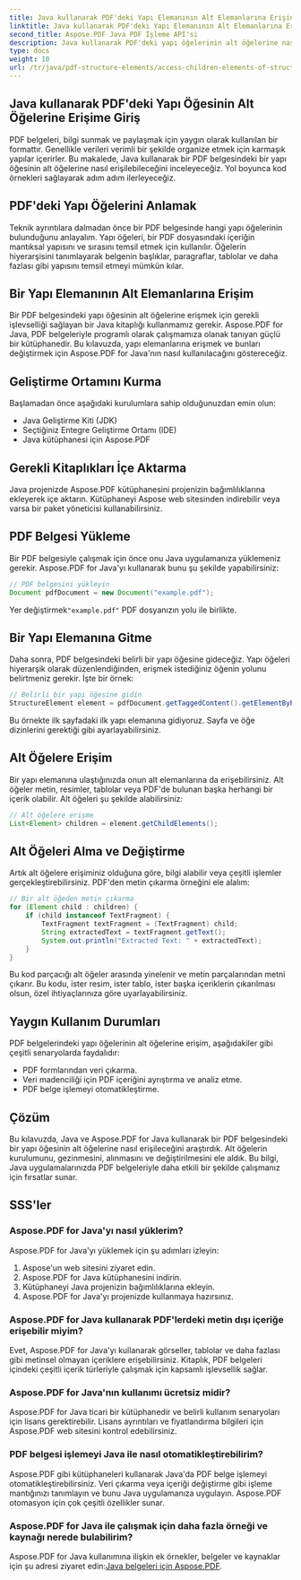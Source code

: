 ```yaml
---
title: Java kullanarak PDF'deki Yapı Elemanının Alt Elemanlarına Erişin
linktitle: Java kullanarak PDF'deki Yapı Elemanının Alt Elemanlarına Erişin
second_title: Aspose.PDF Java PDF İşleme API'si
description: Java kullanarak PDF'deki yapı öğelerinin alt öğelerine nasıl erişeceğinizi öğrenin. Kaynak kodlu bu adım adım kılavuz, Aspose.PDF for Java ile PDF işlemlerini kapsar.
type: docs
weight: 10
url: /tr/java/pdf-structure-elements/access-children-elements-of-structure-element-in-pdf-using-java/
---
```


## Java kullanarak PDF'deki Yapı Öğesinin Alt Öğelerine Erişime Giriş

PDF belgeleri, bilgi sunmak ve paylaşmak için yaygın olarak kullanılan bir formattır. Genellikle verileri verimli bir şekilde organize etmek için karmaşık yapılar içerirler. Bu makalede, Java kullanarak bir PDF belgesindeki bir yapı öğesinin alt öğelerine nasıl erişilebileceğini inceleyeceğiz. Yol boyunca kod örnekleri sağlayarak adım adım ilerleyeceğiz.

## PDF'deki Yapı Öğelerini Anlamak

Teknik ayrıntılara dalmadan önce bir PDF belgesinde hangi yapı öğelerinin bulunduğunu anlayalım. Yapı öğeleri, bir PDF dosyasındaki içeriğin mantıksal yapısını ve sırasını temsil etmek için kullanılır. Öğelerin hiyerarşisini tanımlayarak belgenin başlıklar, paragraflar, tablolar ve daha fazlası gibi yapısını temsil etmeyi mümkün kılar.

## Bir Yapı Elemanının Alt Elemanlarına Erişim

Bir PDF belgesindeki yapı öğesinin alt öğelerine erişmek için gerekli işlevselliği sağlayan bir Java kitaplığı kullanmamız gerekir. Aspose.PDF for Java, PDF belgeleriyle programlı olarak çalışmamıza olanak tanıyan güçlü bir kütüphanedir. Bu kılavuzda, yapı elemanlarına erişmek ve bunları değiştirmek için Aspose.PDF for Java'nın nasıl kullanılacağını göstereceğiz.

## Geliştirme Ortamını Kurma

Başlamadan önce aşağıdaki kurulumlara sahip olduğunuzdan emin olun:

- Java Geliştirme Kiti (JDK)
- Seçtiğiniz Entegre Geliştirme Ortamı (IDE)
- Java kütüphanesi için Aspose.PDF

## Gerekli Kitaplıkları İçe Aktarma

Java projenizde Aspose.PDF kütüphanesini projenizin bağımlılıklarına ekleyerek içe aktarın. Kütüphaneyi Aspose web sitesinden indirebilir veya varsa bir paket yöneticisi kullanabilirsiniz.

## PDF Belgesi Yükleme

Bir PDF belgesiyle çalışmak için önce onu Java uygulamanıza yüklemeniz gerekir. Aspose.PDF for Java'yı kullanarak bunu şu şekilde yapabilirsiniz:

```java
// PDF belgesini yükleyin
Document pdfDocument = new Document("example.pdf");
```

 Yer değiştirmek`"example.pdf"` PDF dosyanızın yolu ile birlikte.

## Bir Yapı Elemanına Gitme

Daha sonra, PDF belgesindeki belirli bir yapı öğesine gideceğiz. Yapı öğeleri hiyerarşik olarak düzenlendiğinden, erişmek istediğiniz öğenin yolunu belirtmeniz gerekir. İşte bir örnek:

```java
// Belirli bir yapı öğesine gidin
StructureElement element = pdfDocument.getTaggedContent().getElementByPage(1).getChildElements().get(0);
```

Bu örnekte ilk sayfadaki ilk yapı elemanına gidiyoruz. Sayfa ve öğe dizinlerini gerektiği gibi ayarlayabilirsiniz.

## Alt Öğelere Erişim

Bir yapı elemanına ulaştığınızda onun alt elemanlarına da erişebilirsiniz. Alt öğeler metin, resimler, tablolar veya PDF'de bulunan başka herhangi bir içerik olabilir. Alt öğeleri şu şekilde alabilirsiniz:

```java
// Alt öğelere erişme
List<Element> children = element.getChildElements();
```

## Alt Öğeleri Alma ve Değiştirme

Artık alt öğelere erişiminiz olduğuna göre, bilgi alabilir veya çeşitli işlemler gerçekleştirebilirsiniz. PDF'den metin çıkarma örneğini ele alalım:

```java
// Bir alt öğeden metin çıkarma
for (Element child : children) {
    if (child instanceof TextFragment) {
        TextFragment textFragment = (TextFragment) child;
        String extractedText = textFragment.getText();
        System.out.println("Extracted Text: " + extractedText);
    }
}
```

Bu kod parçacığı alt öğeler arasında yinelenir ve metin parçalarından metni çıkarır. Bu kodu, ister resim, ister tablo, ister başka içeriklerin çıkarılması olsun, özel ihtiyaçlarınıza göre uyarlayabilirsiniz.

## Yaygın Kullanım Durumları

PDF belgelerindeki yapı öğelerinin alt öğelerine erişim, aşağıdakiler gibi çeşitli senaryolarda faydalıdır:

- PDF formlarından veri çıkarma.
- Veri madenciliği için PDF içeriğini ayrıştırma ve analiz etme.
- PDF belge işlemeyi otomatikleştirme.

## Çözüm

Bu kılavuzda, Java ve Aspose.PDF for Java kullanarak bir PDF belgesindeki bir yapı öğesinin alt öğelerine nasıl erişileceğini araştırdık. Alt öğelerin kurulumunu, gezinmesini, alınmasını ve değiştirilmesini ele aldık. Bu bilgi, Java uygulamalarınızda PDF belgeleriyle daha etkili bir şekilde çalışmanız için fırsatlar sunar.

## SSS'ler

### Aspose.PDF for Java'yı nasıl yüklerim?

Aspose.PDF for Java'yı yüklemek için şu adımları izleyin:
1. Aspose'un web sitesini ziyaret edin.
2. Aspose.PDF for Java kütüphanesini indirin.
3. Kütüphaneyi Java projenizin bağımlılıklarına ekleyin.
4. Aspose.PDF for Java'yı projenizde kullanmaya hazırsınız.

### Aspose.PDF for Java kullanarak PDF'lerdeki metin dışı içeriğe erişebilir miyim?

Evet, Aspose.PDF for Java'yı kullanarak görseller, tablolar ve daha fazlası gibi metinsel olmayan içeriklere erişebilirsiniz. Kitaplık, PDF belgeleri içindeki çeşitli içerik türleriyle çalışmak için kapsamlı işlevsellik sağlar.

### Aspose.PDF for Java'nın kullanımı ücretsiz midir?

Aspose.PDF for Java ticari bir kütüphanedir ve belirli kullanım senaryoları için lisans gerektirebilir. Lisans ayrıntıları ve fiyatlandırma bilgileri için Aspose.PDF web sitesini kontrol edebilirsiniz.

### PDF belgesi işlemeyi Java ile nasıl otomatikleştirebilirim?

Aspose.PDF gibi kütüphaneleri kullanarak Java'da PDF belge işlemeyi otomatikleştirebilirsiniz. Veri çıkarma veya içeriği değiştirme gibi işleme mantığınızı tanımlayın ve bunu Java uygulamanıza uygulayın. Aspose.PDF otomasyon için çok çeşitli özellikler sunar.

### Aspose.PDF for Java ile çalışmak için daha fazla örneği ve kaynağı nerede bulabilirim?

Aspose.PDF for Java kullanımına ilişkin ek örnekler, belgeler ve kaynaklar için şu adresi ziyaret edin:[Java belgeleri için Aspose.PDF](https://reference.aspose.com/pdf/java/).